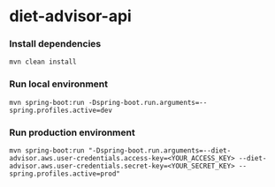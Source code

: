 # diet-advisor-api
### Install dependencies
```
mvn clean install
```
### Run local environment
```
mvn spring-boot:run -Dspring-boot.run.arguments=--spring.profiles.active=dev
```
### Run production environment
```
mvn spring-boot:run "-Dspring-boot.run.arguments=--diet-advisor.aws.user-credentials.access-key=<YOUR_ACCESS_KEY> --diet-advisor.aws.user-credentials.secret-key=<YOUR_SECRET_KEY> --spring.profiles.active=prod"
```